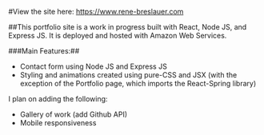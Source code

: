 #View the site here: https://www.rene-breslauer.com

##This portfolio site is a work in progress built with React, Node JS, and Express JS. It is deployed and hosted with Amazon Web Services.

###Main Features:##
- Contact form using Node JS and Express JS
- Styling and animations created using pure-CSS and JSX (with the exception of the Portfolio page, which imports the React-Spring library)

I plan on adding the following:
- Gallery of work (add Github API)
- Mobile responsiveness

